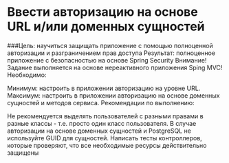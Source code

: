 # Ввести авторизацию на основе URL и/или доменных сущностей

###Цель:
научиться защищать приложение с помощью полноценной авторизации и разграничением прав доступа Результат: полноценное приложение с безопасностью на основе Spring Security
Внимание! Задание выполняется на основе нереактивного приложения Sping MVC!Необходимо:

Минимум: настроить в приложении авторизацию на уровне URL.
Максимум: настроить в приложении авторизацию на основе доменных сущностей и методов сервиса.
Рекомендации по выполнению:

Не рекомендуется выделять пользователей с разными правами в разные классы - т.е. просто один класс пользователя.
В случае авторизации на основе доменных сущностей и PostgreSQL не используйте GUID для сущностей.
Написать тесты контроллеров, которые проверяют, что все необходимые ресурсы действительно защищены